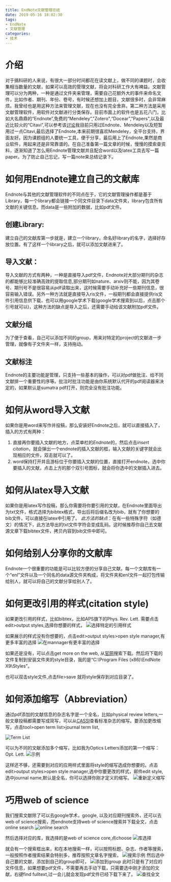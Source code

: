 ```yaml
---
title: EndNote文献管理总结
date: 2019-05-16 18:02:30
tags:
- EndNote
- 文献管理
categories: 
- 技术
---
```


# 介绍
​	对于搞科研的人来说，有很大一部分时间都花在读文献上，做不同的课题时，会收集相当数量的文献，如果可以高效的管理文献，将会对科研工作大有裨益。文献管理可以分为两种，一种是通过文件夹来管理，需要自己花额外大的事件来命名文件，比如作者、期刊、年份、卷号，有时候还想加上题目，文献很多时，会非常麻烦。我曾经也是用这种方法来管理文献，现在也没有完全舍弃。第二种方法是采用文献管理软件，用软件对文献进行分类保存。目前市面上的软件也是五花八门，比如大名鼎鼎的“Endnote”,免费的“Mendeley”,"Zotero",“Docear”,"Papers",以及最近比较火的“Citavi”,可以参考该[讨论](https://www.zhihu.com/search?type=content&q=%E6%96%87%E7%8C%AE%E7%AE%A1%E7%90%86)
​	我目前只用过Endnote、Mendeley以及短暂用过一点Citavi,最后选择了Endnote,本来前期很喜欢Mendeley，全平台支持，界面友好。因为课题组的人要统一工具，便于分享，最后用上了Endnote,果然是商业软件，用起来还是非常靠谱的。在自己准备第一篇文章的时候，慢慢的摸索查资料，逐渐知道了怎么用Endnote管理文献并且配合word以及latex工具去写一篇paper。为了防止自己忘记，写一篇note来总结记录下。

# 如何用Endnote建立自己的文献库
Endnote与其他的文献管理软件的不同点在于，它的文献管理操作都是基于Library，每一个library都会链接一个同文件目录下data文件夹，library包含所有文献的关键信息。而data是一些附加的数据，比如pdf文件。
## 创建Library: 

建立自己的文献库第一步就是，建立一个library，命名好library的名字，选择好存放位置。有了这样一个library之后，就可以添加文献进来了。

## 导入文献：

导入文献的方式有两种，一种是直接导入pdf文件，Endnote对大部分期刊的杂志的都能够比较准确高效的提取信息,部分期刊如nature、arxiv则不能，因为其卷号、期刊号不是很容易从pdf读取出来，这时候需要手动补充好一些期刊信息，很容易输入错误。另外一种方法就是直接导入ris文件，一般期刊都会直接提供ris文件引用信息供下载，也可以用google学术下载(google学术搜索到以后，点击那个引号就可以)，这种方法的缺点是导入之后，还需要手动给该文献附加pdf文件。

## 文献分组

为了便于查看，自己可以添加不同的group，用来对特定的project的文献进一步管理，就像有子文件夹一样，支持拖动。

## 文献标注

Endnote的主要功能是管理，只支持一些基本的操作，可以对pdf做批注、给不同文献排一个重要性的序等。批注时批注功能是由你系统默认代开的pdf阅读器来决定的，如果默认是sumatra pdf打开，则完全没有批注功能。



# 如何从word导入文献
如果你是用word来写作并投稿，那么安装好Endnote之后，就可以直接插入了，插入的方式有两种：

1. 直接再你要插入文献的地方，点菜单栏的*Endnote*的，然后点击*insert citation*，就会弹出一个endnote的插入文献的框，输入文献的关键字就会出现相应的文件，双击就可以了。
2. word保持打开并且游标位于你要插入文献的位置，直接打开endnote，选中你要插入的文献，点击上方的那个双引号图标，就会将你选中的文献插入进去。

# 如何从latex导入文献
如果你是用latex写作投稿，那么你需要将你要引用的文献，在Endnote里面导出为txt文件，格式选择为bibtex格式，导出后将后缀名改为bib，就有了你想要的bib文件，可以直接在latex中引用了。
*此方法的缺点*：在有一些特殊字符（如德文）的情况下，此方法导出的txt文件字符会变成乱码。这时候推荐你自己去文献源文章下载bibtex文件，拷贝内容到bib文件中即可。

# 如何给别人分享你的文献库

Endnote一个很重要的功能是可以比较方便的分享自己文献，每一个文献库有一个“enl”文件以及一个同名的data源文件夹构成，将文件夹和enl文件一起打包传输给别人，就可以将自己的文献分享给别人了。

# 如何更改引用的样式(citation style)
如果更改引用的样式，比如bibtex，比如APS旗下的Phys. Rev. Lett. 需要点击edit>output styles,选择你想要的样式，
![选择特定的引用样式](https://raw.githubusercontent.com/knifelees3/my_pictures/master/picgoup/Snipaste_2019-12-25_14-01-17.png)

如果展示的样式没有你想要的，点击edit>output styles>open style manager,有更多丰富的选择
![在mannager有更丰富的选择](https://raw.githubusercontent.com/knifelees3/my_pictures/master/picgoup/Snipaste_2019-12-25_14-01-53.png)


如果还是没有，可以点击get more on the web, 从[官网](http://endnote.com/support/enstyles.asp)搜索下载。然后将下载的文件复制到安装文件夹的style目录，我的是“C:\Program Files (x86)\EndNote X9\Styles”。

也可以双击style文件,点击file>save 就将style保存到对应目录了。

# 如何添加缩写（Abbreviation）
通过pdf添加的文献信息的杂志名字是一个全名，比如physical review letters,一般文章投稿都需要写成简写，可以从[CASSI](https://cassi.cas.org/search.jsp)查看标准杂志的缩写。要添加更改缩写，点击tool>open term list>journal term list,

![Term List](https://raw.githubusercontent.com/knifelees3/my_pictures/master/picgoup/Snipaste_2019-12-25_14-13-32.png)


可以为不同的文献添加多个缩写，比如我为Optics Letters添加的第一个缩写： Opt. Lett.
![示例](https://raw.githubusercontent.com/knifelees3/my_pictures/master/picgoup/Snipaste_2019-12-25_14-15-35.png)


这样还不够，还需要到对应的应用样式里面将style的缩写选成你想要的。点击edit>output styles>open style manager,选中你要更改的样式，邮件edit style,选中journal name,默认是全名，你可以选择你刚才定义的缩写。
![重新定义缩写](https://raw.githubusercontent.com/knifelees3/my_pictures/master/picgoup/Snipaste_2019-12-25_14-19-47.png)

# 巧用web of science
我们搜索文献除了可以去google学术，google, 以及对应期刊搜索外，还可以去web of science搜索，而endnote支持web of science搜索并下载全文，点击online search
![online search](https://raw.githubusercontent.com/knifelees3/my_pictures/master/picgoup/Snipaste_2019-12-25_14-34-37.png)

然后选择对应的库，我选择的是web of science core,点choose
![库选择](https://raw.githubusercontent.com/knifelees3/my_pictures/master/picgoup/Snipaste_2019-12-25_14-36-23.png)

就会有一个搜索框出来，和在本地搜索一样，可以按照标题、杂志、作者等搜索，一般按照作者搜索结果会特别多，推荐按照文章名字搜索，
![搜索示例](https://raw.githubusercontent.com/knifelees3/my_pictures/master/picgoup/search_web_of_science.gif)
然后选中自己要的文献，添加到自己的group即可，
![添加到group](https://raw.githubusercontent.com/knifelees3/my_pictures/master/picgoup/Snipaste_2019-12-25_14-47-10.png)
此时只是有了对应的文件信息，如果想要pdf文件，不需要再去手动下载，只需要选中刚才添加的文献，右键find fulltext,过一会儿就会发现pdf文件已经下载下来了。
![查找全文](https://raw.githubusercontent.com/knifelees3/my_pictures/master/picgoup/Snipaste_2019-12-25_14-48-41.png)








